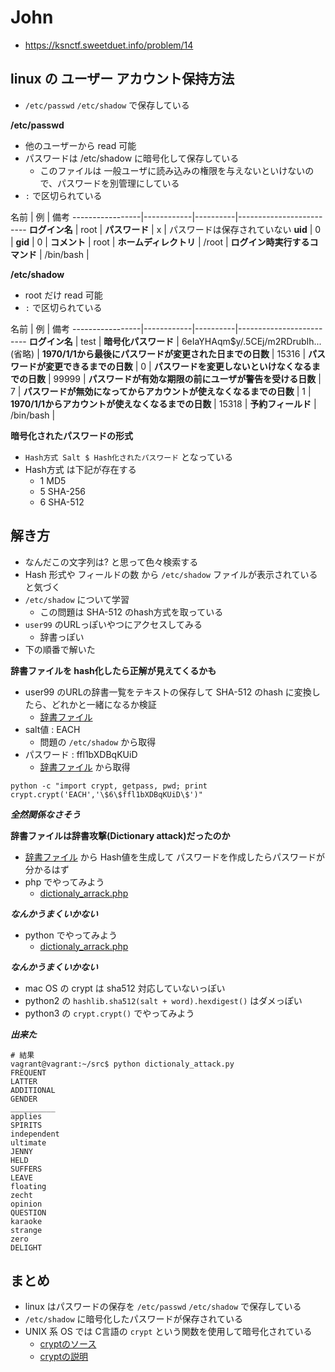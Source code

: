 # John

* https://ksnctf.sweetduet.info/problem/14

## linux の ユーザー アカウント保持方法

* `/etc/passwd` `/etc/shadow` で保存している

__/etc/passwd__

* 他のユーザーから read 可能
* パスワードは /etc/shadow に暗号化して保存している
  * このファイルは 一般ユーザに読み込みの権限を与えないといけないので、パスワードを別管理にしている
* `:` で区切られている

名前             | 例         | 備考
-----------------|------------|----------|-------------------------
**ログイン名**  | root    |
**パスワード**  | x    | パスワードは保存されていない
**uid**       | 0    |
**gid**       | 0    |
**コメント**   | root    |
**ホームディレクトリ**  | /root    |
**ログイン時実行するコマンド**  | /bin/bash    |

__/etc/shadow__

* root だけ read 可能
* `:` で区切られている

名前             | 例         | 備考
-----------------|------------|----------|-------------------------
**ログイン名**  | test    |
**暗号化パスワード**  | $6$eIaYHAqm$y/.5CEj/m2RDrubIh...(省略)  |
**1970/1/1から最後にパスワードが変更された日までの日数**       | 15316    |
**パスワードが変更できるまでの日数**       | 0    |
**パスワードを変更しないといけなくなるまでの日数**   | 99999    |
**パスワードが有効な期限の前にユーザが警告を受ける日数**  | 7    |
**パスワードが無効になってからアカウントが使えなくなるまでの日数**  | 1   |
**1970/1/1からアカウントが使えなくなるまでの日数**  | 15318    |
**予約フィールド**  | /bin/bash    |


__暗号化されたパスワードの形式__

* `Hash方式 Salt $ Hash化されたパスワード` となっている
* Hash方式 は下記が存在する
  * $1$ MD5
  * $5$ SHA-256
  * $6$ SHA-512


## 解き方

* なんだこの文字列は? と思って色々検索する
* Hash 形式や フィールドの数 から `/etc/shadow` ファイルが表示されていると気づく
* `/etc/shadow` について学習
  * この問題は SHA-512 のhash方式を取っている
* `user99` のURLっぽいやつにアクセスしてみる
  * 辞書っぽい
* 下の順番で解いた

__辞書ファイルを hash化したら正解が見えてくるかも__

* user99 のURLの辞書一覧をテキストの保存して SHA-512 のhash に変換したら、どれかと一緒になるか検証
  * [辞書ファイル](./dictionaly.txt)
* salt値 : EACH
  * 問題の `/etc/shadow` から取得
* パスワード : ffl1bXDBqKUiD
  * [辞書ファイル](./dictionaly.txt) から取得
```
python -c "import crypt, getpass, pwd; print crypt.crypt('EACH','\$6\$ffl1bXDBqKUiD\$')"
```

***全然関係なさそう***

__辞書ファイルは辞書攻撃(Dictionary attack)だったのか__

* [辞書ファイル](./dictionaly.txt) から Hash値を生成して パスワードを作成したらパスワードが分かるはず
* php でやってみよう
  * [dictionaly_arrack.php](./dictionaly_arrack.php)

***なんかうまくいかない***

* python でやってみよう
  * [dictionaly_arrack.php](./dictionaly_arrack.php)

***なんかうまくいかない***

* mac OS の crypt は sha512 対応していないっぽい
* python2 の `hashlib.sha512(salt + word).hexdigest()` はダメっぽい
* python3 の `crypt.crypt()` でやってみよう

***出来た***

```
# 結果
vagrant@vagrant:~/src$ python dictionaly_attack.py
FREQUENT
LATTER
ADDITIONAL
GENDER
__________
applies
SPIRITS
independent
ultimate
JENNY
HELD
SUFFERS
LEAVE
floating
zecht
opinion
QUESTION
karaoke
strange
zero
DELIGHT
```

## まとめ

* linux はパスワードの保存を `/etc/passwd` `/etc/shadow` で保存している
* `/etc/shadow` に暗号化したパスワードが保存されている
* UNIX 系 OS では C言語の `crypt` という関数を使用して暗号化されている
  * [cryptのソース](https://svnweb.freebsd.org/base/head/lib/libcrypt/crypt.c?revision=4246&view=markup)
  * [cryptの説明](http://d.hatena.ne.jp/JULY/20110317)
